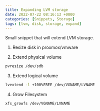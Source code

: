 ```yaml
---
title: Expanding LVM storage
date: 2022-07-22 08:16:13 +0000
categories: [Snippets, Storage]
tags: [lvm, disk, storage, expand]
---
```


Small snippet that will extend LVM storage.



1. Resize disk in proxmox/vmware

2. Extend physical volume 
```bash
pvresize /dev/sdb
```

3. Extend logical volume
```bash
lvextend -l +100%FREE /dev/VGNAME/LVNAME
```

4. Grow Filesystem
```bash
xfs_growfs /dev/VGNAME/LVNAME
```
